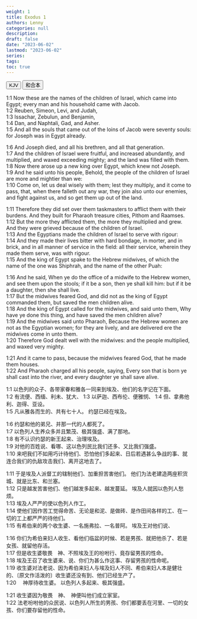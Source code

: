 ```yaml
---
weight: 1
title: Exodus 1
authors: Lenny
categories: null
description: 
draft: false
date: "2023-06-02"
lastmod: "2023-06-02"
series: 
tags: 
toc: true
---
```


<!--more-->

<!-- Tab links -->
<div class="tab">
  <button class="tablinks active" onclick="tablabel(event, 'english')">KJV</button>
  <button class="tablinks" onclick="tablabel(event, 'chinese')">和合本</button>
  
</div>

<!-- Tab content -->
<div id="english" class="tabcontent" style="display:block">

1:1 Now these are the names of the children of Israel, which came into Egypt; every man and his household came with Jacob.  
1:2 Reuben, Simeon, Levi, and Judah,  
1:3 Issachar, Zebulun, and Benjamin,  
1:4 Dan, and Naphtali, Gad, and Asher.  
1:5 And all the souls that came out of the loins of Jacob were seventy souls: for Joseph was in Egypt already.  

1:6 And Joseph died, and all his brethren, and all that generation.  
1:7 And the children of Israel were fruitful, and increased abundantly, and multiplied, and waxed exceeding mighty; and the land was filled with them.  
1:8 Now there arose up a new king over Egypt, which knew not Joseph.  
1:9 And he said unto his people, Behold, the people of the children of Israel are more and mightier than we:  
1:10 Come on, let us deal wisely with them; lest they multiply, and it come to pass, that, when there falleth out any war, they join also unto our enemies, and fight against us, and so get them up out of the land.  

1:11 Therefore they did set over them taskmasters to afflict them with their burdens. And they built for Pharaoh treasure cities, Pithom and Raamses.  
1:12 But the more they afflicted them, the more they multiplied and grew. And they were grieved because of the children of Israel.  
1:13 And the Egyptians made the children of Israel to serve with rigour:  
1:14 And they made their lives bitter with hard bondage, in morter, and in brick, and in all manner of service in the field: all their service, wherein they made them serve, was with rigour.  
1:15 And the king of Egypt spake to the Hebrew midwives, of which the name of the one was Shiphrah, and the name of the other Puah:  

1:16 And he said, When ye do the office of a midwife to the Hebrew women, and see them upon the stools; if it be a son, then ye shall kill him: but if it be a daughter, then she shall live.  
1:17 But the midwives feared God, and did not as the king of Egypt commanded them, but saved the men children alive.  
1:18 And the king of Egypt called for the midwives, and said unto them, Why have ye done this thing, and have saved the men children alive?  
1:19 And the midwives said unto Pharaoh, Because the Hebrew women are not as the Egyptian women; for they are lively, and are delivered ere the midwives come in unto them.  
1:20 Therefore God dealt well with the midwives: and the people multiplied, and waxed very mighty.  

1:21 And it came to pass, because the midwives feared God, that he made them houses.  
1:22 And Pharaoh charged all his people, saying, Every son that is born ye shall cast into the river, and every daughter ye shall save alive.  
</div>


<div id="chinese" class="tabcontent">

1:1 以色列的众子、各带家眷和雅各一同来到埃及、他们的名字记在下面。  
1:2 有流便、西缅、利未、犹大、
1:3 以萨迦、西布伦、便雅悯、
1:4 但、拿弗他利、迦得、亚设。  
1:5 凡从雅各而生的、共有七十人。  约瑟已经在埃及。  

1:6 约瑟和他的弟兄、并那一代的人都死了。  
1:7 以色列人生养众多并且繁茂、极其强盛、满了那地。  
1:8 有不认识约瑟的新王起来、治理埃及。  
1:9 对他的百姓说、看哪、这以色列民比我们还多、又比我们强盛。  
1:10 来吧我们不如用巧计待他们、恐怕他们多起来、日后若遇甚么争战的事、就连合我们的仇敌攻击我们、离开这地去了。  

1:11 于是埃及人派督工的辖制他们、加重担苦害他们。  他们为法老建造两座积货城、就是比东、和兰塞。  
1:12 只是越发苦害他们、他们越发多起来、越发蔓延。  埃及人就因以色列人愁烦。  
1:13 埃及人严严的使以色列人作工。  
1:14 使他们因作苦工觉得命苦、无论是和泥、是做砖、是作田间各样的工、在一切的工上都严严的待他们。  
1:15 有希伯来的两个收生婆、一名施弗拉、一名普阿。  埃及王对他们说、

1:16 你们为希伯来妇人收生、看他们临盆的时候、若是男孩、就把他杀了、若是女孩、就留他存活。  
1:17 但是收生婆敬畏　神、不照埃及王的吩咐行、竟存留男孩的性命。  
1:18 埃及王召了收生婆来、说、你们为甚么作这事、存留男孩的性命呢。  
1:19 收生婆对法老说、因为希伯来妇人与埃及妇人不同、希伯来妇人本是健壮的、〔原文作活泼的〕收生婆还没有到、他们已经生产了。  
1:20 　神厚待收生婆。  以色列人多起来、极其强盛。  

1:21 收生婆因为敬畏　神、　神便叫他们成立家室。  
1:22 法老吩咐他的众民说、以色列人所生的男孩、你们都要丢在河里、一切的女孩、你们要存留他的性命。  

</div>


